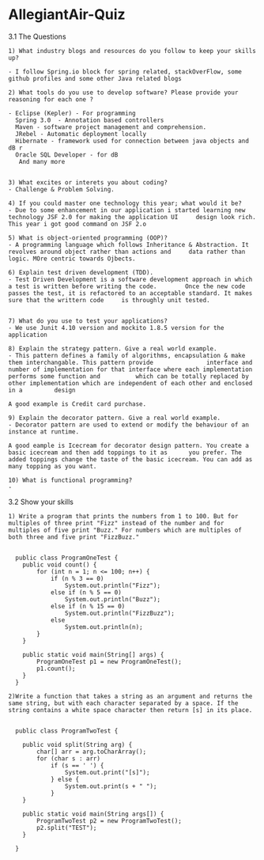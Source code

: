 AllegiantAir-Quiz
=================
3.1 The Questions

    1) What industry blogs and resources do you follow to keep your skills up?
    
    - I follow Spring.io block for spring related, stackOverFlow, some github profiles and some other Java related blogs
    
    2) What tools do you use to develop software? Please provide your reasoning for each one ?
    
    - Eclipse (Kepler) - For programming
      Spring 3.0  - Annotation based controllers
      Maven - software project management and comprehension.
      JRebel - Automatic deployment locally
      Hibernate - framework used for connection between java objects and dB r
      Oracle SQL Developer - for dB 
       And many more
      
    
    3) What excites or interets you about coding?
    - Challenge & Problem Solving. 
    
    4) If you could master one technology this year; what would it be?
    - Due to some enhancement in our application i started learning new technology JSF 2.0 for making the application UI     design look rich. This year i got good command on JSF 2.o
    
    5) What is object-oriented programming (OOP)?
    - A programming language which follows Inheritance & Abstraction. It revolves around object rather than actions and     data rather than logic. MOre centric towards Ojbects.
    
    6) Explain test driven development (TDD).
    - Test Driven Development is a software development approach in which a test is written before writing the code.        Once the new code passes the test, it is refactored to an acceptable standard. It makes sure that the writtern code     is throughly unit tested.
    
        
    7) What do you use to test your applications?
    - We use Junit 4.10 version and mockito 1.8.5 version for the application
    
    8) Explain the strategy pattern. Give a real world example.
    - This pattern defines a family of algorithms, encapsulation & make them interchangable. This pattern provide               interface and number of implementation for that interface where each implementation performs some function and          which can be totally replaced by other implementation which are independent of each other and enclosed in a         design
        
    A good example is Credit card purchase.
    
    9) Explain the decorator pattern. Give a real world example.
    - Decorator pattern are used to extend or modify the behaviour of an instance at runtime.
    
    A good eample is Icecream for decorator design pattern. You create a basic icecream and then add toppings to it as      you prefer. The added toppings change the taste of the basic icecream. You can add as many topping as you want. 
    
    10) What is functional programming?
    -

3.2 Show your skills

    1) Write a program that prints the numbers from 1 to 100. But for multiples of three print "Fizz" instead of the number and for multiples of five print "Buzz." For numbers which are multiples of both three and five print "FizzBuzz."
    
    
      public class ProgramOneTest {
      	public void count() {
      		for (int n = 1; n <= 100; n++) {
      			if (n % 3 == 0)
      				System.out.println("Fizz");
      			else if (n % 5 == 0)
      				System.out.println("Buzz");
      			else if (n % 15 == 0)
      				System.out.println("FizzBuzz");
      			else
      				System.out.println(n);
      		}
      	}
      
      	public static void main(String[] args) {
      		ProgramOneTest p1 = new ProgramOneTest();
      		p1.count();
      	}
      }

    2)Write a function that takes a string as an argument and returns the same string, but with each character separated by a space. If the string contains a white space character then return [s] in its place.
    
    
      public class ProgramTwoTest {
      
      	public void split(String arg) {
      		char[] arr = arg.toCharArray();
      		for (char s : arr)
      			if (s == ' ') {
      				System.out.print("[s]");
      			} else {
      				System.out.print(s + " ");
      			}
      	}
      
      	public static void main(String args[]) {
      		ProgramTwoTest p2 = new ProgramTwoTest();
      		p2.split("TEST");
      	}
      
      }
    
    
    
    
    
    
    
